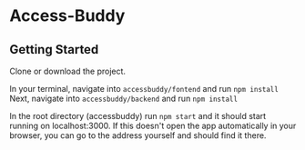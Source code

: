 # Access-Buddy

## Getting Started
Clone or download the project.

In your terminal, navigate into `accessbuddy/fontend` and run `npm install` 
<br>
Next, navigate into `accessbuddy/backend` and run `npm install`
<br>

In the root directory (accessbuddy) run `npm start` and it should start running on localhost:3000. If this doesn't open the app automatically in your browser, you can go to the address yourself and should find it there.
